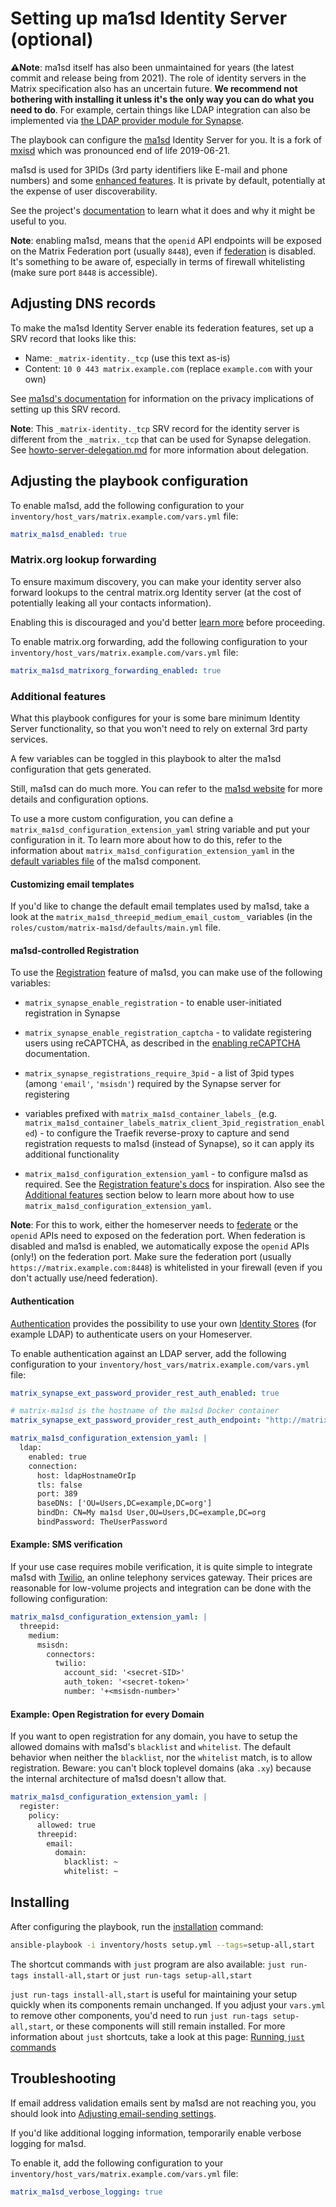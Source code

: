 # Setting up ma1sd Identity Server (optional)

**⚠️Note**: ma1sd itself has also been unmaintained for years (the latest commit and release being from 2021). The role of identity servers in the Matrix specification also has an uncertain future. **We recommend not bothering with installing it unless it's the only way you can do what you need to do**. For example, certain things like LDAP integration can also be implemented via [the LDAP provider module for Synapse](./configuring-playbook-ldap-auth.md).

The playbook can configure the [ma1sd](https://github.com/ma1uta/ma1sd) Identity Server for you. It is a fork of [mxisd](https://github.com/kamax-io/mxisd) which was pronounced end of life 2019-06-21.

ma1sd is used for 3PIDs (3rd party identifiers like E-mail and phone numbers) and some [enhanced features](https://github.com/ma1uta/ma1sd/#features). It is private by default, potentially at the expense of user discoverability.

See the project's [documentation](https://github.com/ma1uta/ma1sd) to learn what it does and why it might be useful to you.

**Note**: enabling ma1sd, means that the `openid` API endpoints will be exposed on the Matrix Federation port (usually `8448`), even if [federation](configuring-playbook-federation.md) is disabled. It's something to be aware of, especially in terms of firewall whitelisting (make sure port `8448` is accessible).

## Adjusting DNS records

To make the ma1sd Identity Server enable its federation features, set up a SRV record that looks like this:

- Name: `_matrix-identity._tcp` (use this text as-is)
- Content: `10 0 443 matrix.example.com` (replace `example.com` with your own)

See [ma1sd's documentation](https://github.com/ma1uta/ma1sd/wiki/mxisd-and-your-privacy#choices-are-never-easy) for information on the privacy implications of setting up this SRV record.

**Note**: This `_matrix-identity._tcp` SRV record for the identity server is different from the `_matrix._tcp` that can be used for Synapse delegation. See [howto-server-delegation.md](howto-server-delegation.md) for more information about delegation.

## Adjusting the playbook configuration

To enable ma1sd, add the following configuration to your `inventory/host_vars/matrix.example.com/vars.yml` file:

```yaml
matrix_ma1sd_enabled: true
```

### Matrix.org lookup forwarding

To ensure maximum discovery, you can make your identity server also forward lookups to the central matrix.org Identity server (at the cost of potentially leaking all your contacts information).

Enabling this is discouraged and you'd better [learn more](https://github.com/ma1uta/ma1sd/blob/master/docs/features/identity.md#lookups) before proceeding.

To enable matrix.org forwarding, add the following configuration to your `inventory/host_vars/matrix.example.com/vars.yml` file:

```yaml
matrix_ma1sd_matrixorg_forwarding_enabled: true
```

### Additional features

What this playbook configures for your is some bare minimum Identity Server functionality, so that you won't need to rely on external 3rd party services.

A few variables can be toggled in this playbook to alter the ma1sd configuration that gets generated.

Still, ma1sd can do much more. You can refer to the [ma1sd website](https://github.com/ma1uta/ma1sd) for more details and configuration options.

To use a more custom configuration, you can define a `matrix_ma1sd_configuration_extension_yaml` string variable and put your configuration in it. To learn more about how to do this, refer to the information about `matrix_ma1sd_configuration_extension_yaml` in the [default variables file](../roles/custom/matrix-ma1sd/defaults/main.yml) of the ma1sd component.


#### Customizing email templates

If you'd like to change the default email templates used by ma1sd, take a look at the `matrix_ma1sd_threepid_medium_email_custom_` variables (in the `roles/custom/matrix-ma1sd/defaults/main.yml` file.

#### ma1sd-controlled Registration

To use the [Registration](https://github.com/ma1uta/ma1sd/blob/master/docs/features/registration.md) feature of ma1sd, you can make use of the following variables:

- `matrix_synapse_enable_registration` - to enable user-initiated registration in Synapse

- `matrix_synapse_enable_registration_captcha` - to validate registering users using reCAPTCHA, as described in the [enabling reCAPTCHA](configuring-captcha.md) documentation.

- `matrix_synapse_registrations_require_3pid` - a list of 3pid types (among `'email'`, `'msisdn'`) required by the Synapse server for registering

- variables prefixed with `matrix_ma1sd_container_labels_` (e.g. `matrix_ma1sd_container_labels_matrix_client_3pid_registration_enabled`) - to configure the Traefik reverse-proxy to capture and send registration requests to ma1sd (instead of Synapse), so it can apply its additional functionality

- `matrix_ma1sd_configuration_extension_yaml` - to configure ma1sd as required. See the [Registration feature's docs](https://github.com/ma1uta/ma1sd/blob/master/docs/features/registration.md) for inspiration. Also see the [Additional features](#additional-features) section below to learn more about how to use `matrix_ma1sd_configuration_extension_yaml`.

**Note**: For this to work, either the homeserver needs to [federate](configuring-playbook-federation.md) or the `openid` APIs need to exposed on the federation port. When federation is disabled and ma1sd is enabled, we automatically expose the `openid` APIs (only!) on the federation port. Make sure the federation port (usually `https://matrix.example.com:8448`) is whitelisted in your firewall (even if you don't actually use/need federation).


#### Authentication

[Authentication](https://github.com/ma1uta/ma1sd/blob/master/docs/features/authentication.md) provides the possibility to use your own [Identity Stores](https://github.com/ma1uta/ma1sd/blob/master/docs/stores/README.md) (for example LDAP) to authenticate users on your Homeserver.

To enable authentication against an LDAP server, add the following configuration to your `inventory/host_vars/matrix.example.com/vars.yml` file:

```yaml
matrix_synapse_ext_password_provider_rest_auth_enabled: true

# matrix-ma1sd is the hostname of the ma1sd Docker container
matrix_synapse_ext_password_provider_rest_auth_endpoint: "http://matrix-ma1sd:8090"

matrix_ma1sd_configuration_extension_yaml: |
  ldap:
    enabled: true
    connection:
      host: ldapHostnameOrIp
      tls: false
      port: 389
      baseDNs: ['OU=Users,DC=example,DC=org']
      bindDn: CN=My ma1sd User,OU=Users,DC=example,DC=org
      bindPassword: TheUserPassword
```

#### Example: SMS verification

If your use case requires mobile verification, it is quite simple to integrate ma1sd with [Twilio](https://www.twilio.com/), an online telephony services gateway. Their prices are reasonable for low-volume projects and integration can be done with the following configuration:

```yaml
matrix_ma1sd_configuration_extension_yaml: |
  threepid:
    medium:
      msisdn:
        connectors:
          twilio:
            account_sid: '<secret-SID>'
            auth_token: '<secret-token>'
            number: '+<msisdn-number>'
```

#### Example: Open Registration for every Domain

If you want to open registration for any domain, you have to setup the allowed domains with ma1sd's `blacklist` and `whitelist`. The default behavior when neither the `blacklist`, nor the `whitelist` match, is to allow registration. Beware: you can't block toplevel domains (aka `.xy`) because the internal architecture of ma1sd doesn't allow that.

```yaml
matrix_ma1sd_configuration_extension_yaml: |
  register:
    policy:
      allowed: true
      threepid:
        email:
          domain:
            blacklist: ~
            whitelist: ~
```

## Installing

After configuring the playbook, run the [installation](installing.md) command:

<!-- NOTE: let this conservative command run (instead of install-all) to make it clear that failure of the command means something is clearly broken. -->
```sh
ansible-playbook -i inventory/hosts setup.yml --tags=setup-all,start
```

The shortcut commands with `just` program are also available: `just run-tags install-all,start` or `just run-tags setup-all,start`

`just run-tags install-all,start` is useful for maintaining your setup quickly when its components remain unchanged. If you adjust your `vars.yml` to remove other components, you'd need to run `just run-tags setup-all,start`, or these components will still remain installed. For more information about `just` shortcuts, take a look at this page: [Running `just` commands](just.md)

## Troubleshooting

If email address validation emails sent by ma1sd are not reaching you, you should look into [Adjusting email-sending settings](configuring-playbook-email.md).

If you'd like additional logging information, temporarily enable verbose logging for ma1sd.

To enable it, add the following configuration to your `inventory/host_vars/matrix.example.com/vars.yml` file:

```yaml
matrix_ma1sd_verbose_logging: true
```
